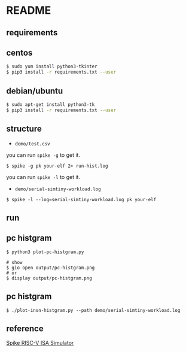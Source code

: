 # README

## requirements

centos
-----------

```bash
$ sudo yum install python3-tkinter
$ pip3 install -r requirements.txt --user
```

debian/ubuntu
---------------

```bash
$ sudo apt-get install python3-tk
$ pip3 install -r requirements.txt --user
```

## structure

- `demo/test.csv` 

you can run `spike -g` to get it.

```
$ spike -g pk your-elf 2> run-hist.log
```

you can run `spike -l` to get it.

- `demo/serial-simtiny-workload.log`

```
$ spike -l --log=serial-simtiny-workload.log pk your-elf
```

## run

pc histgram
---------------

```
$ python3 plot-pc-histgram.py

# show
$ gio open output/pc-histgram.png
# or 
$ display output/pc-histgram.png
```

pc histgram
---------------

```
$ ./plot-insn-histgram.py --path demo/serial-simtiny-workload.log
```

## reference

[Spike RISC-V ISA Simulator](https://github.com/riscv-software-src/riscv-isa-sim)

